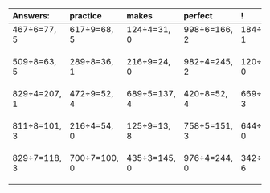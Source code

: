 | Answers: | practice | makes | perfect | ! |
| :--- | :--- | :--- | :--- | :--- |
| 467÷6=77, 5 | 617÷9=68, 5 | 124÷4=31, 0 | 998÷6=166, 2 | 184÷3=61, 1 | 
|   |   |   |   |   | 
|   |   |   |   |   | 
|   |   |   |   |   | 
| 509÷8=63, 5 | 289÷8=36, 1 | 216÷9=24, 0 | 982÷4=245, 2 | 120÷8=15, 0 | 
|   |   |   |   |   | 
|   |   |   |   |   | 
|   |   |   |   |   | 
| 829÷4=207, 1 | 472÷9=52, 4 | 689÷5=137, 4 | 420÷8=52, 4 | 669÷6=111, 3 | 
|   |   |   |   |   | 
|   |   |   |   |   | 
|   |   |   |   |   | 
| 811÷8=101, 3 | 216÷4=54, 0 | 125÷9=13, 8 | 758÷5=151, 3 | 644÷7=92, 0 | 
|   |   |   |   |   | 
|   |   |   |   |   | 
|   |   |   |   |   | 
| 829÷7=118, 3 | 700÷7=100, 0 | 435÷3=145, 0 | 976÷4=244, 0 | 342÷8=42, 6 | 
|   |   |   |   |   | 
|   |   |   |   |   | 
|   |   |   |   |   | 
